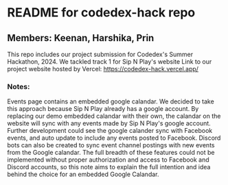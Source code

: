 # README for codedex-hack repo

## Members: Keenan, Harshika, Prin

This repo includes our project submission for Codedex's Summer Hackathon, 2024. We tackled track 1 for Sip N Play's website
Link to our project website hosted by Vercel: https://codedex-hack.vercel.app/

### Notes:

Events page contains an embedded google calandar. We decided to take this approach because Sip N Play already has a google account. By replacing our demo embedded calandar with their own, the calandar on the website will sync with any events made by Sip N Play's google account. Further development could see the google calander sync with Facebook events, and auto update to include any events posted to Facebook. Discord bots can also be created to sync event channel postings with new events from the Google calandar. The full breadth of these features could not be implemented without proper authorization and access to Facebook and Discord accounts, so this note aims to explain the full intention and idea behind the choice for an embedded Google Calandar.